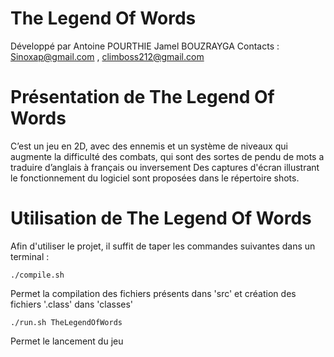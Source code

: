 The Legend Of Words
===========

Développé par Antoine POURTHIE Jamel BOUZRAYGA
Contacts : Sinoxap@gmail.com , climboss212@gmail.com

# Présentation de The Legend Of Words

C’est un jeu en 2D, avec des ennemis et un système de niveaux qui augmente la difficulté des combats, qui sont des sortes de pendu de mots a traduire d’anglais à français ou inversement
Des captures d'écran illustrant le fonctionnement du logiciel sont proposées dans le répertoire shots.


# Utilisation de The Legend Of Words

Afin d'utiliser le projet, il suffit de taper les commandes suivantes dans un terminal :

```
./compile.sh
```
Permet la compilation des fichiers présents dans 'src' et création des fichiers '.class' dans 'classes'

```
./run.sh TheLegendOfWords
```
Permet le lancement du jeu
